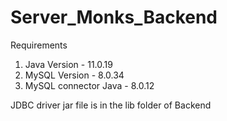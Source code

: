 # Server_Monks_Backend
Requirements

1) Java Version - 11.0.19
2) MySQL Version - 8.0.34
3) MySQL connector Java - 8.0.12

JDBC driver jar file is in the lib folder of Backend